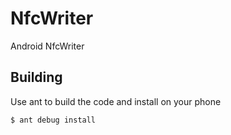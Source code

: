 NfcWriter
=========

Android NfcWriter


## Building

Use ant to build the code and install on your phone

	$ ant debug install